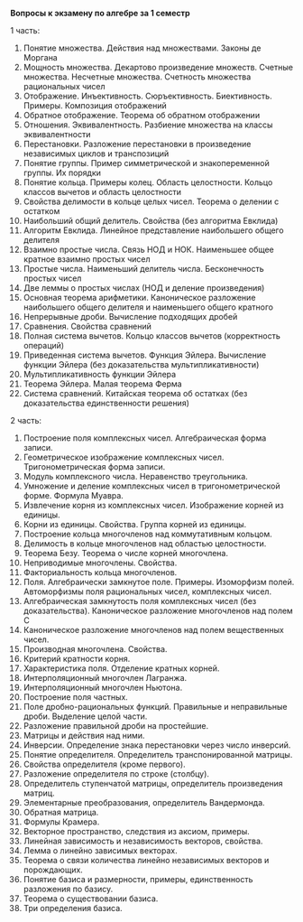 **Вопросы к экзамену по алгебре за 1 семестр**

1 часть:

1. Понятие множества. Действия над множествами. Законы де Моргана
2. Мощность множества. Декартово произведение множеств. Счетные множества. Несчетные множества. Счетность множества рациональных чисел
3. Отображение. Инъективность. Сюръективность. Биективность. Примеры. Композиция отображений
4. Обратное отображение. Теорема об обратном отображении
5. Отношения. Эквивалентность. Разбиение множества на классы эквивалентности
6. Перестановки. Разложение перестановки в произведение независимых циклов и транспозиций
7. Понятие группы. Пример симметрической и знакопеременной группы. Их порядки
8. Понятие кольца. Примеры колец. Область целостности. Кольцо классов вычетов и область целостности
9. Свойства делимости в кольце целых чисел. Теорема о делении с остатком
10. Наибольший общий делитель. Свойства (без алгоритма Евклида)
11. Алгоритм Евклида. Линейное представление наибольшего общего делителя
12. Взаимно простые числа. Связь НОД и НОК. Наименьшее общее кратное взаимно простых чисел
13. Простые числа. Наименьший делитель числа. Бесконечность простых чисел
14. Две леммы о простых числах (НОД и деление произведения)
15. Основная теорема арифметики. Каноническое разложение наибольшего общего делителя и наименьшего общего кратного
16. Непрерывные дроби. Вычисление подходящих дробей
17. Сравнения. Свойства сравнений
18. Полная система вычетов. Кольцо классов вычетов (корректность операций)
19. Приведенная система вычетов. Функция Эйлера. Вычисление функции Эйлера (без доказательства мультипликативности)
20. Мультипликативность функции Эйлера
21. Теорема Эйлера. Малая теорема Ферма
22. Система сравнений. Китайская теорема об остатках (без доказательства единственности решения)

2 часть:

1. Построение поля комплексных чисел. Алгебраическая форма записи.
2. Геометрическое изображение комплексных чисел. Тригонометрическая форма записи.
3. Модуль комплексного числа. Неравенство треугольника.
4. Умножение и деление комплексных чисел в тригонометрической форме. Формула Муавра.
5. Извлечение корня из комплексных чисел. Изображение корней из единицы.
6. Корни из единицы. Свойства. Группа корней из единицы.
7. Построение кольца многочленов над коммутативным кольцом.
8. Делимость в кольце многочленов над областью целостности.
9. Теорема Безу. Теорема о числе корней многочлена.
10. Неприводимые многочлены. Свойства.
11. Факториальность кольца многочленов.
12. Поля. Алгебраически замкнутое поле. Примеры. Изоморфизм полей. Автоморфизмы поля рациональных чисел, комплексных чисел.
13. Алгебраическая замкнутость поля комплексных чисел (без доказательства). Каноническое разложение многочленов над полем С
14. Каноническое разложение многочленов над полем вещественных чисел.
15. Производная многочлена. Свойства.
16. Критерий кратности корня.
17. Характеристика поля. Отделение кратных корней.
18. Интерполяционный многочлен Лагранжа.
19. Интерполяционный многочлен Ньютона.
20. Построение поля частных.
21. Поле дробно-рациональных функций. Правильные и неправильные дроби. Выделение целой части.
22. Разложение правильной дроби на простейшие.
23. Матрицы и действия над ними.
24. Инверсии. Определение знака перестановки через число инверсий.
25. Понятие определителя. Определитель транспонированной матрицы.
26. Свойства определителя (кроме первого).
27. Разложение определителя по строке (столбцу).
28. Определитель ступенчатой матрицы, определитель произведения матриц.
29. Элементарные преобразования, определитель Вандермонда.
30. Обратная матрица.
31. Формулы Крамера.
32. Векторное пространство, следствия из аксиом, примеры.
33. Линейная зависимость и независимость векторов, свойства.
34. Лемма о линейно зависимых векторах.
35. Теорема о связи количества линейно независимых векторов и порождающих.
36. Понятие базиса и размерности, примеры, единственность разложения по базису.
37. Теорема о существовании базиса.
38. Три определения базиса.
